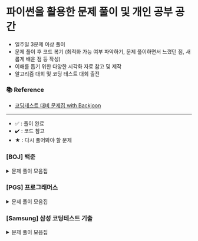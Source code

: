 # 파이썬을 활용한 문제 풀이 및 개인 공부 공간

- 일주일 3문제 이상 풀이
- 문제 풀이 후 코드 복기 (최적화 가능 여부 파악하기, 문제 풀이하면서 느꼈던 점, 새롭게 배운 점 등 작성)
- 이해를 돕기 위한 다양한 시각화 자료 참고 및 제작
- 알고리즘 대회 및 코딩 테스트 대회 출전

### 📚 Reference
- [코딩테스트 대비 문제집 with Backjoon](https://github.com/tony9402/baekjoon)

---
- ✅ : 풀이 완료
- ✔️ : 코드 참고
- ★ : 다시 풀어봐야 할 문제

### [BOJ] 백준

<details>
	<summary>문제 풀이 모음집</summary>
  </br>
	
  |코드 번호|이름|난이도|풀이 유형|풀이 코드|풀이 시간|상태|
  |:------:|:------|:------:|:------|:------|:------|:------:|
  |**_1920_**|	[수찾기](https://www.acmicpc.net/problem/1920)		|	실버 4|	`Binary Search`| [1920_수찾기.py](https://github.com/hannn0403/hanghae_99/blob/main/%5BBOJ%5D/Binary%20Search%20/1920_%EC%88%98%EC%B0%BE%EA%B8%B0.py)|	00:15:00.00|	✅|
  |**_18126_**|	[너구리 구구](https://www.acmicpc.net/problem/18126)	|	실버 2|	`BFS`|	[18126_너구리 구구.md](https://github.com/hannn0403/hanghae_99/blob/main/%5BBOJ%5D/BFS/%EB%84%88%EA%B5%AC%EB%A6%AC%20%EA%B5%AC%EA%B5%AC.md)|	00:55:18.00|	✅|
  |**_2178_**|	[미로탐색](https://www.acmicpc.net/problem/2178)		|	실버 1|	`BFS`|	[2178_미로탐색.py](https://github.com/hannn0403/hanghae_99/blob/main/%5BBOJ%5D/BFS/2178_%EB%AF%B8%EB%A1%9C%ED%83%90%EC%83%89.py)|	00:05:00.00|	✅|
  |**_11724_**|	[연결 요소의 개수](https://www.acmicpc.net/problem/11724)|	실버 2|	`DFS`|	[11724_연결 요소의 개수.py](https://github.com/hannn0403/hanghae_99/blob/main/%5BBOJ%5D/DFS/11724_%EC%97%B0%EA%B2%B0%EC%9A%94%EC%86%8C%EA%B0%9C%EC%88%98.py)|	00:20:00.00|	✅|
  |**_1260_**|	[★ BFS와 DFS](https://www.acmicpc.net/problem/1260)	|	실버 2|	`DFS`|	[1260_BFS와 DFS.py](https://github.com/hannn0403/hanghae_99/blob/main/%5BBOJ%5D/DFS/1260_BFS%EC%99%80DFS.py)|	00:30:00.00|	✔️|
  |**_14495_**|	[피보나치 비스무리한 수열](https://www.acmicpc.net/problem/14495)|	실버 4|	`DP`|	[14495_피보나치_비스무리한_수열.md](https://github.com/hannn0403/hanghae_99/blob/main/%5BBOJ%5D/Dynamic%20Programming/14495_%ED%94%BC%EB%B3%B4%EB%82%98%EC%B9%98%20%EB%B9%84%EC%8A%A4%EB%AC%B4%EB%A6%AC%ED%95%9C%20%EC%88%98%EC%97%B4.md)|	00:10:00.00|	✅|
  |**_17271_**|	[리그 오브 레전설](https://www.acmicpc.net/problem/17271)|	실버 3|	`DP`|	[17271_리그 오브 레전설.md](https://github.com/hannn0403/hanghae_99/blob/main/%5BBOJ%5D/Dynamic%20Programming/17271_%EB%A6%AC%EA%B7%B8%20%EC%98%A4%EB%B8%8C%20%EB%A0%88%EC%A0%84%EC%84%A4.md)|	00:12:06.00|	✅|
  |**_17484_**|	[진우의 달 여행](https://www.acmicpc.net/problem/17484)|	실버 3|	`DP`|	[17484_진우의 달 여행.md](https://github.com/hannn0403/hanghae_99/blob/main/%5BBOJ%5D/Dynamic%20Programming/17484_%EC%A7%84%EC%9A%B0%EC%9D%98%20%EB%8B%AC%20%EC%97%AC%ED%96%89.md)|	00:45:00|	✔️|
  |**_2156_**|	[포도주 시식](https://www.acmicpc.net/problem/2156)|	실버 1|	`DP`|	[2156_포도주 시식.md](https://github.com/hannn0403/hanghae_99/blob/main/%5BBOJ%5D/Dynamic%20Programming/2156_%ED%8F%AC%EB%8F%84%EC%A3%BC%20%EC%8B%9C%EC%8B%9D.md)|	00:45:00|	✔️|
  |**_27971_**|	[강아지 많을수록](https://www.acmicpc.net/problem/18126)|	실버 1|	`DP`|	[27971_강아지는 많을수록 좋다.md](https://github.com/hannn0403/hanghae_99/blob/main/%5BBOJ%5D/Dynamic%20Programming/27971_%EA%B0%95%EC%95%84%EC%A7%80%EB%8A%94%20%EB%A7%8E%EC%9D%84%EC%88%98%EB%A1%9D%20%EC%A2%8B%EB%8B%A4.md)|	00:52:18.00|	✔️|
  |**_28069_**|	[김밥천국의 계단](https://www.acmicpc.net/problem/28069)|	골드 5|	`DP`|	[28069_김밥천국의 계단.md](https://github.com/hannn0403/hanghae_99/blob/main/%5BBOJ%5D/Dynamic%20Programming/28069_%EA%B9%80%EB%B0%A5%EC%B2%9C%EA%B5%AD%EC%9D%98%20%EA%B3%84%EB%8B%A8.md)|	00:43:22.00|	✔️|
  |**_18352_**|	[특정거리도시찾기](https://www.acmicpc.net/problem/18352)|	실버 2|	`Graph`|	[18352_특정거리도시찾기.py](https://github.com/hannn0403/hanghae_99/blob/main/%5BBOJ%5D/Graph/18352_%ED%8A%B9%EC%A0%95%EA%B1%B0%EB%A6%AC%EB%8F%84%EC%8B%9C%EC%B0%BE%EA%B8%B0.py)|	00:07:00|	✅|
  |**_1325_**|	[★효율적인해킹](https://www.acmicpc.net/problem/1325)|	실버 1|	`Graph`|	[1325_효율적인해킹.py](https://github.com/hannn0403/hanghae_99/blob/main/%5BBOJ%5D/Graph/1325_%ED%9A%A8%EC%9C%A8%EC%A0%81%EC%9D%B8%ED%95%B4%ED%82%B9.py)|	00:40:00|	✔️|
  |**_1717_**|	[★집합의표현](https://www.acmicpc.net/problem/1717)|	골드 5|	`Graph`|	[1717_집합의표현.py](https://github.com/hannn0403/hanghae_99/blob/main/%5BBOJ%5D/Graph/1717_%EC%A7%91%ED%95%A9%EC%9D%98%ED%91%9C%ED%98%84.py)|	00:40:00|	✔️|
  |**_1707_**|	[★이분그래프](https://www.acmicpc.net/problem/1707)|	골드 4|	`Graph`|	[1707_이분그래프.py](https://github.com/hannn0403/hanghae_99/blob/main/%5BBOJ%5D/Graph/1707_%EC%9D%B4%EB%B6%84%EA%B7%B8%EB%9E%98%ED%94%84.py)|	00:40:00|	✔️|
  |**_2251_**|	[★물통](https://www.acmicpc.net/problem/2251)|	골드 4|	`Graph`|	[2251_물통.py](https://github.com/hannn0403/hanghae_99/blob/main/%5BBOJ%5D/Graph/2251_%EB%AC%BC%ED%86%B5.py)|	00:40:00|	✔️|
  |**_1976_**|	[여행가자](https://www.acmicpc.net/problem/1976)|	골드 4|	`Graph`|	[1976_여행가자.py](https://github.com/hannn0403/hanghae_99/blob/main/%5BBOJ%5D/Graph/1976_%EC%97%AC%ED%96%89%EA%B0%80%EC%9E%90.py)|	00:20:00|	✅|
  |**_1043_**|	[거짓말](https://www.acmicpc.net/problem/1043)|	골드 4|	`Graph`|	[1043_거짓말.py](https://github.com/hannn0403/hanghae_99/blob/main/%5BBOJ%5D/Graph/1043_%EA%B1%B0%EC%A7%93%EB%A7%90.py)|	00:20:00|	✅|
  |**_2252_**|	[줄세우기](https://www.acmicpc.net/problem/2252)|	골드 3|	`Graph`|	[2252_줄세우기.py](https://github.com/hannn0403/hanghae_99/blob/main/%5BBOJ%5D/Graph/2252_%EC%A4%84%EC%84%B8%EC%9A%B0%EA%B8%B0.py)|	00:10:00|	✅|
  |**_11047_**|	[동전 0](https://www.acmicpc.net/problem/11047)|	실버 4|	`Greedy`|	[11047_동전0.py](https://github.com/hannn0403/hanghae_99/blob/main/%5BBOJ%5D/Greedy/11047_%EB%8F%99%EC%A0%840.py)|	00:05:00|	✅|
  |**_1783_**|	[병든 나이](https://www.acmicpc.net/problem/2156)|	실버 3|	`Greedy`|	[병든 나이트.md](https://github.com/hannn0403/hanghae_99/blob/main/%5BBOJ%5D/Greedy/1783_%EB%B3%91%EB%93%A0%EB%82%98%EC%9D%B4%ED%8A%B8.md)|	00:45:00|	✔️|
  |**_1541_**|	[잃어버린괄호](https://www.acmicpc.net/problem/1541)|	실버 2|	`Greedy`|	[1541_잃어버린괄호.py](https://github.com/hannn0403/hanghae_99/blob/main/%5BBOJ%5D/Greedy/1541_%EC%9E%83%EC%96%B4%EB%B2%84%EB%A6%B0%EA%B4%84%ED%98%B8.py)|	00:20:00|	✅|
  |**_2437_**|	[저울](https://www.acmicpc.net/problem/2156)|	실버 1|	`Greedy`|	[2437_저울.md](https://github.com/hannn0403/hanghae_99/blob/main/%5BBOJ%5D/Greedy/2437_%EC%A0%80%EC%9A%B8.md)|	00:45:00|	✔️|
  |**_1931_**|	[회의실배정](https://www.acmicpc.net/problem/1931)|	골드 5|	`Greedy`|	[1931_회의실배정.py](https://github.com/hannn0403/hanghae_99/blob/main/%5BBOJ%5D/Greedy/1931_%ED%9A%8C%EC%9D%98%EC%8B%A4%EB%B0%B0%EC%A0%95.py)|	00:10:00|	✅|
  |**_1715_**|	[카드정렬하기](https://www.acmicpc.net/problem/1715)|	골드 4|	`Greedy`|	[1715_카드정렬하기.py](https://github.com/hannn0403/hanghae_99/blob/main/%5BBOJ%5D/Greedy/1715_%EC%B9%B4%EB%93%9C%EC%A0%95%EB%A0%AC%ED%95%98%EA%B8%B0.py)|	00:15:00|	✅|
  |**_1744_**|	[수묶기](https://www.acmicpc.net/problem/1744)|	골드 4|	`Greedy`|	[1744_수묶기.py](https://github.com/hannn0403/hanghae_99/blob/main/%5BBOJ%5D/Greedy/1744_%EC%88%98%EB%AC%B6%EA%B8%B0.py)|	00:10:00|	✅|
  |**_1929_**|	[소수구하기](https://www.acmicpc.net/problem/1929)|	실버 3|	`Number Theory`|	[1929_소수구하기.py](https://github.com/hannn0403/hanghae_99/blob/main/%5BBOJ%5D/Number%20Theory/1929_%EC%86%8C%EC%88%98%EA%B5%AC%ED%95%98%EA%B8%B0.py)|	00:10:00|	✅|
  |**_11286_**|	[★절댓값힙](https://www.acmicpc.net/problem/11286)|	실버 1|	`Queue`|	[11286_절댓값.py](https://github.com/hannn0403/hanghae_99/blob/main/%5BBOJ%5D/Queue/11286_%EC%A0%88%EB%8C%93%EA%B0%92%ED%9E%99.py)|	00:10:00.00|	✔️|
  |**_11659_**|	[구간합구하기 4](https://www.acmicpc.net/problem/11659)|	실버 3|	`Prefix Sum`|	[11660_구간 합 구하기 4.py](https://github.com/hannn0403/hanghae_99/blob/main/%5BBOJ%5D/Prefix%20Sum/11659_%EA%B5%AC%EA%B0%84%20%ED%95%A9%20%EA%B5%AC%ED%95%98%EA%B8%B0%204.py)|	00:05:00.00|	✅|
  |**_11660_**|	[구간합구하기 5](https://www.acmicpc.net/problem/11660)|	실버 1|	`Prefix Sum`|	[11660_구간 합 구하기 5.py](https://github.com/hannn0403/hanghae_99/blob/main/%5BBOJ%5D/Prefix%20Sum/11660_%EA%B5%AC%EA%B0%84%20%ED%95%A9%20%EA%B5%AC%ED%95%98%EA%B8%B0%205.py)|	00:10:00.00|	✅|
  |**_10986_**|	[나머지합구하기](https://www.acmicpc.net/problem/10986)|	골드 3|	`Prefix Sum`|	[10986_나머지 합 구하기.py](https://github.com/hannn0403/hanghae_99/blob/main/%5BBOJ%5D/Prefix%20Sum/10986_%EB%82%98%EB%A8%B8%EC%A7%80%20%ED%95%A9%20%EA%B5%AC%ED%95%98%EA%B8%B0.py)|	00:10:00.00|	✔️|
  |**_2018_**|	[수들의 합5](https://www.acmicpc.net/problem/2018)|	실버 5|	`Two Pointer`|	[2018_수들의 합5.py](https://github.com/hannn0403/hanghae_99/blob/main/%5BBOJ%5D/two_pointer/2018_%EC%88%98%EB%93%A4%EC%9D%98%20%ED%95%A9%205.py)|	00:10:00.00|	✅|
  |**_12891_**|	[DNA 비밀번호](https://www.acmicpc.net/problem/12891)|	실버 2|	`Sliding Window`|	[12891_DNA비밀번호.py](https://github.com/hannn0403/hanghae_99/blob/main/%5BBOJ%5D/sliding_window/12891_DNA%EB%B9%84%EB%B0%80%EB%B2%88%ED%98%B8.py)|	00:40:00.00|	✅|
  |**_11003_**|	[★ 최솟값구하기](https://www.acmicpc.net/problem/11003)|	플레 5|	`Sliding Window`|	[11003_최솟값구하기.py](https://github.com/hannn0403/hanghae_99/blob/main/%5BBOJ%5D/sliding_window/11003_%EC%B5%9C%EC%86%9F%EA%B0%92%EA%B5%AC%ED%95%98%EA%B8%B0.py)|	00:40:00.00|	✔️|
  |**_1874_**|	[스택수열](https://www.acmicpc.net/problem/1874)|	실버 2|	`Stack`|	[1874_스택수열.py](https://github.com/hannn0403/hanghae_99/blob/main/%5BBOJ%5D/Stack/1874_%EC%8A%A4%ED%83%9D%EC%88%98%EC%97%B4.py)|	00:20:00.00|	✅|
  |**_10799_**|	[쇠막대기](https://www.acmicpc.net/problem/10799)|	실버 2|	`Stack`|	[10799_쇠막대기.md](https://github.com/hannn0403/hanghae_99/blob/main/%5BBOJ%5D/Stack/10799_%EC%87%A0%EB%A7%89%EB%8C%80%EA%B8%B0.md)|	00:10:00.00|	✅|
  |**_17298_**|	[★오큰수](https://www.acmicpc.net/problem/17298)|	골드 4|	`Stack`|	[17298_오큰수.py](https://github.com/hannn0403/hanghae_99/blob/main/%5BBOJ%5D/Stack/17298_%EC%98%A4%ED%81%B0%EC%88%98.py)|	00:20:00.00|	✔️|
  |**_2164_**|	[카드2](https://www.acmicpc.net/problem/2164)|	실버 4|	`Stack`|	[2164_카드2.py](https://github.com/hannn0403/hanghae_99/blob/main/%5BBOJ%5D/Stack/2164_%EC%B9%B4%EB%93%9C2.py)|	00:10:00.00|	✅|
  |**_9996_**|	[한국이 그리울 땐 서버에 접속하지](https://www.acmicpc.net/problem/9996)|	실버 3|	`String`|	[9996_한국이 그리울 땐 서버에 접속하지.md](https://github.com/hannn0403/hanghae_99/blob/main/%5BBOJ%5D/String/9996_%ED%95%9C%EA%B5%AD%EC%9D%B4%20%EA%B7%B8%EB%A6%AC%EC%9A%B8%20%EB%95%90%20%EC%84%9C%EB%B2%84%EC%97%90%20%EC%A0%91%EC%86%8D%ED%95%98%EC%A7%80.md)|	00:10:00.00|	✅|
  |**_2559_**|	[수열](https://www.acmicpc.net/problem/2559)|	실버 3|	`Two Pointer`|	[2559_수열.md](https://github.com/hannn0403/hanghae_99/blob/main/%5BBOJ%5D/two_pointer/2559_%EC%88%98%EC%97%B4.md)|	00:10:00.00|	✅|
  |**_1940_**|	[주몽](https://www.acmicpc.net/problem/1940)|	실버 4|	`Two Pointer`|	[1940_주몽.py](https://github.com/hannn0403/hanghae_99/blob/main/%5BBOJ%5D/two_pointer/1940_%EC%A3%BC%EB%AA%BD.py)|	00:05:00.00|	✅|
  |**_1253_**|	[좋다](https://www.acmicpc.net/problem/1253)|	골드 4|	`Two Pointer`|	[1253_좋다.py](https://github.com/hannn0403/hanghae_99/blob/main/%5BBOJ%5D/two_pointer/1253_%EC%A2%8B%EB%8B%A4.py)|	00:15:00.00|	✔️|
  
  
</details>



### [PGS] 프로그래머스

<details>
	<summary>문제 풀이 모음집</summary>
  </br>
  
  |코드 번호|이름|난이도|풀이 유형|풀이 코드|풀이 시간|상태|
  |:------:|:------|:------:|:------|:------|:------|:------:|
  |**_161990_**|	[바탕화면 정리](https://school.programmers.co.kr/learn/courses/30/lessons/161990)|	Lv. 1|	`Implementation`|	[바탕화면 정리.md](https://github.com/hannn0403/hanghae_99/blob/main/%5BProgrammers%5D/Implementation/%EB%B0%94%ED%83%95%ED%99%94%EB%A9%B4.md)|	00:00:00.00|	✅|
  |**_12951_**|	[JadenCase_문자열만들기](https://school.programmers.co.kr/learn/courses/30/lessons/12951)|	Lv. 2|	`String`|	[JadenCase_문자열만들기.md](https://school.programmers.co.kr/learn/courses/30/lessons/12951)|	00:02:50.30|	✅|
  |**_72420_**|	[신규 아이디 추천](https://school.programmers.co.kr/learn/courses/30/lessons/72410)|	Lv. 1|	`String`|	[신규 아이디 추천.md](https://github.com/hannn0403/hanghae_99/blob/main/%5BProgrammers%5D/String/%EC%8B%A0%EA%B7%9C%20%EC%95%84%EC%9D%B4%EB%94%94%20%EC%B6%94%EC%B2%9C.md)|	00:24:01.00|	✅|
</details>


### [Samsung] 삼성 코딩테스트 기출

<details>
	<summary>문제 풀이 모음집</summary>
  </br>
  
  |코드 번호|이름|난이도|풀이 유형|풀이 코드|풀이 시간|상태|
  |:------:|:------|:------:|:------|:------|:------|:------:|
  |**_2024(상)오전_**|	[고대 문명 유적 탐사](https://www.codetree.ai/ko/frequent-problems/problems/ancient-ruin-exploration/description)|	Lv. 12|	`Implementation`|	[고대 문명 유적 탐사.py](https://github.com/hannn0403/hanghae_99/blob/main/[Samsung_CodingTest]/%EA%B3%A0%EB%8C%80%20%EB%AC%B8%EB%AA%85%20%EC%9C%A0%EC%A0%81%20%ED%83%90%EC%82%AC.py)|	00:00:00.00|	✅|
  |**_2023(하)오후_**|	[루돌프의 반란](https://www.codetree.ai/ko/frequent-problems/problems/rudolph-rebellion/description?introductionSetId=&bookmarkId=)|	Lv. 14|	`Implementation`|	[루돌프의 반란.py](https://github.com/hannn0403/hanghae_99/blob/main/%5BSamsung_CodingTest%5D/%EB%A3%A8%EB%8F%8C%ED%94%84%EC%9D%98%20%EB%B0%98%EB%9E%80.py)|	00:00:00.00|	✅|
  |**_2024(상)오후_**|	[마법의 숲 탐색](https://www.codetree.ai/ko/frequent-problems/problems/magical-forest-exploration/description)|	Lv. 13|	`Implementation`|	[마법의 숲 탐색.py](https://github.com/hannn0403/hanghae_99/blob/main/[Samsung_CodingTest]/%EB%A7%88%EB%B2%95%EC%9D%98%20%EC%88%B2%20%ED%83%90%EC%83%89.py)|	00:00:00.00|	✅|
  |**_2024(하)오후_**|	[메두사와 전사들](https://www.codetree.ai/ko/frequent-problems/problems/medusa-and-warriors/description)|	Lv. 15|	`Implementation`|	[메두사와 전사들.py](https://github.com/hannn0403/hanghae_99/blob/main/[Samsung_CodingTest]/%EB%A9%94%EB%91%90%EC%82%AC%EC%99%80%20%EC%A0%84%EC%82%AC%EB%93%A4.py)|	00:00:00.00|	✅|
  |**_2023(상)오후_**|	[메이즈 러너](https://www.codetree.ai/ko/frequent-problems/problems/maze-runner/description)|	Lv. 13|	`Implementation`|	[메이즈 러너.py](https://github.com/hannn0403/hanghae_99/blob/main/[Samsung_CodingTest]/%EB%A9%94%EC%9D%B4%EC%A6%88%20%EB%9F%AC%EB%84%88.py)|	00:00:00.00|	✅|
  |**_2024(하)오전_**|	[미지의_공간_탈출](https://school.programmers.co.kr/learn/courses/30/lessons/161990)|	Lv. 14|	`Implementation`|	[미지의_공간_탈출.py](https://github.com/hannn0403/hanghae_99/blob/main/[Samsung_CodingTest]/%EB%AF%B8%EC%A7%80%EC%9D%98_%EA%B3%B5%EA%B0%84_%ED%83%88%EC%B6%9C.py)|	00:00:00.00|	✅|
  |**_2023(하)오전_**|	[왕실의 기사 대결](https://www.codetree.ai/ko/frequent-problems/problems/royal-knight-duel/description)|	Lv. 13|	`Implementation`|	[왕실의 기사 대결.py](https://github.com/hannn0403/hanghae_99/blob/main/[Samsung_CodingTest]/%EC%99%95%EC%8B%A4%EC%9D%98%20%EA%B8%B0%EC%82%AC%20%EB%8C%80%EA%B2%B0.py)|	00:00:00.00|	✅|
  |**_2023(상)오전_**|	[포탑 부수기](https://www.codetree.ai/ko/frequent-problems/problems/destroy-the-turret/description)|	Lv. 15|	`Implementation`|	[포탑 부수기.py](https://github.com/hannn0403/hanghae_99/blob/main/[Samsung_CodingTest]/%ED%8F%AC%ED%83%91%EB%B6%80%EC%88%98%EA%B8%B0.py)|	00:00:00.00|	✅|
</details>





<!-- 
### [LTC] 리트코드

<details>
	<summary>문제 풀이 모음집</summary>
  </br>
  
  |코드 번호|이름|난이도|풀이 코드|풀이 시간|풀이 유형|
  |:-----:|:-----|:-----:|:-----|:-----|:-----|

</details>

### [CFS] 코드포스

<details>
	<summary>문제 풀이 모음집</summary>
  </br>
  
  |코드 번호|이름|난이도|풀이 코드|풀이 시간|풀이 유형|
  |:-----:|:-----|:-----:|:-----|:-----|:-----|

</details>

### [SEA] 삼성 SW Expert Academy

<details>
	<summary>문제 풀이 모음집</summary>
  </br>
  
  |코드 번호|이름|난이도|풀이 코드|풀이 시간|풀이 유형|
  |:-----:|:-----|:-----:|:-----|:-----|:-----|

</details>

### [STU] 개인 공부 자료
 -->
